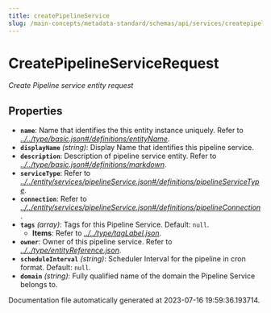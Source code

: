 ```yaml
---
title: createPipelineService
slug: /main-concepts/metadata-standard/schemas/api/services/createpipelineservice
---
```


# CreatePipelineServiceRequest

*Create Pipeline service entity request*

## Properties

- **`name`**: Name that identifies the this entity instance uniquely. Refer to *[../../type/basic.json#/definitions/entityName](#/../type/basic.json#/definitions/entityName)*.
- **`displayName`** *(string)*: Display Name that identifies this pipeline service.
- **`description`**: Description of pipeline service entity. Refer to *[../../type/basic.json#/definitions/markdown](#/../type/basic.json#/definitions/markdown)*.
- **`serviceType`**: Refer to *[../../entity/services/pipelineService.json#/definitions/pipelineServiceType](#/../entity/services/pipelineService.json#/definitions/pipelineServiceType)*.
- **`connection`**: Refer to *[../../entity/services/pipelineService.json#/definitions/pipelineConnection](#/../entity/services/pipelineService.json#/definitions/pipelineConnection)*.
- **`tags`** *(array)*: Tags for this Pipeline Service. Default: `null`.
  - **Items**: Refer to *[../../type/tagLabel.json](#/../type/tagLabel.json)*.
- **`owner`**: Owner of this pipeline service. Refer to *[../../type/entityReference.json](#/../type/entityReference.json)*.
- **`scheduleInterval`** *(string)*: Scheduler Interval for the pipeline in cron format. Default: `null`.
- **`domain`** *(string)*: Fully qualified name of the domain the Pipeline Service belongs to.


Documentation file automatically generated at 2023-07-16 19:59:36.193714.
